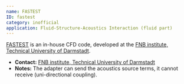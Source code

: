 ```yaml
---
name: FASTEST
ID: fastest
category: inofficial
application: Fluid-Structure-Acoustics Interaction (fluid part)
---
```


[FASTEST](https://www.fnb.tu-darmstadt.de/forschung_fnb/software_fnb/software_fnb.en.jsp) is an in-house CFD code, developed at the [FNB institute, Technical University of Darmstadt](https://www.fnb.tu-darmstadt.de/).

* **Contact:** [FNB institute, Technical University of Darmstadt](https://www.fnb.tu-darmstadt.de/)
* **Notes:** The adapter can send the acoustics source terms, it cannot receive (uni-directional coupling).
